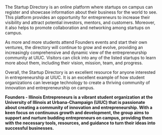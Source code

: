 The Startup Directory is an online platform where startups on campus can register and showcase information about their business for the world to see. This platform provides an opportunity for entrepreneurs to increase their visibility and attract potential investors, mentors, and customers. Moreover, it also helps to promote collaboration and networking among startups on campus.

As more and more students attend Founders events and start their own ventures, the directory will continue to grow and evolve, providing an increasingly comprehensive and dynamic view of the entrepreneurship community at UIUC. Visitors can click into any of the listed startups to learn more about them, including their vision, mission, team, and progress.

Overall, the Startup Directory is an excellent resource for anyone interested in entrepreneurship at UIUC. It is an excellent example of how student organizations can leverage technology to create a thriving community of innovation and entrepreneurship on campus.

**Founders - Illinois Entrepreneurs is a vibrant student organization at the University of Illinois at Urbana-Champaign (UIUC) that is passionate about creating a community of innovation and entrepreneurship. With a keen focus on continuous growth and development, the group aims to support and nurture budding entrepreneurs on campus, providing them with the necessary tools, resources, and guidance to turn their ideas into successful businesses.**
